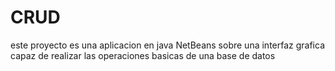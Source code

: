 # CRUD
este proyecto es una aplicacion en java NetBeans sobre una interfaz grafica capaz de realizar las operaciones basicas de una base de datos

